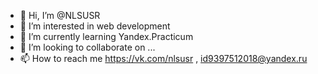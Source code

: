 - 👋 Hi, I’m @NLSUSR
- 👀 I’m interested in web development 
- 🌱 I’m currently learning Yandex.Practicum
- 💞️ I’m looking to collaborate on ...
- 📫 How to reach me https://vk.com/nlsusr , id9397512018@yandex.ru

<!---
NLSUSR/NLSUSR is a ✨ special ✨ repository because its `README.md` (this file) appears on your GitHub profile.
You can click the Preview link to take a look at your changes.
--->
